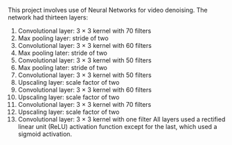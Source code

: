 This project involves use of Neural Networks for video denoising.
The network had thirteen layers:
1. Convolutional layer: 3 × 3 kernel with 70 filters
2. Max pooling layer: stride of two
3. Convolutional layer: 3 × 3 kernel with 60 filters
4. Max pooling later: stride of two
5. Convolutional layer: 3 × 3 kernel with 50 filters
6. Max pooling later: stride of two
7. Convolutional layer: 3 × 3 kernel with 50 filters
8. Upscaling layer: scale factor of two
9. Convolutional layer: 3 × 3 kernel with 60 filters
10. Upscaling layer: scale factor of two
11. Convolutional layer: 3 × 3 kernel with 70 filters
12. Upscaling layer: scale factor of two
13. Convolutional layer: 3 × 3 kernel with one filter
All layers used a rectified linear unit (ReLU) activation
function except for the last, which used a sigmoid activation.
